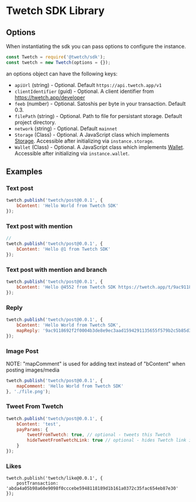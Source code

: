 # Twetch SDK Library

## Options

When instantiating the sdk you can pass options to configure the instance.

```javascript
const Twetch = require('@twetch/sdk');
const twetch = new Twetch(options = {});
```

an options object can have the following keys:

- `apiUrl` (string) - Optional. Default `https://api.twetch.app/v1`
- `clientIdentifier` (guid) - Optional. A client identifier from https://twetch.app/developer
- `feeb` (number) - Optional. Satoshis per byte in your transaction. Default 0.3.
- `filePath` (string) - Optional. Path to file for persistant storage. Default project directory.
- `network` (string) - Optional. Default `mainnet`
- `Storage` (Class) - Optional.  A JavaScript class which implements [Storage](docs/storage.md). Accessible after initializing via `instance.storage`.
- `Wallet` (Class) - Optional. A JavaScript class which implements [Wallet](docs/wallet.md). Accessible after initializing via `instance.wallet`. 

## Examples

### Text post

```javascript
twetch.publish('twetch/post@0.0.1', {
	bContent: 'Hello World from Twetch SDK'
});
```

### Text post with mention 

```javascript
// 
twetch.publish('twetch/post@0.0.1', {
	bContent: 'Hello @1 from Twetch SDK'
});
```

### Text post with mention and branch

```javascript
twetch.publish('twetch/post@0.0.1', {
	bContent: 'Hello @4552 from Twetch SDK https://twetch.app/t/9ac9118692f2f0004b3de8e9ec3aad1594291135655f579b2c5b85d364edf255'
});
```

### Reply

```javascript
twetch.publish('twetch/post@0.0.1', {
	bContent: 'Hello World from Twetch SDK',
	mapReply: '9ac9118692f2f0004b3de8e9ec3aad1594291135655f579b2c5b85d364edf255'
});
```

### Image Post

NOTE: "mapComment" is used for adding text instead of "bContent" when posting images/media

```javascript
twetch.publish('twetch/post@0.0.1', {
	mapComment: 'Hello World from Twetch SDK'
}, './file.png');
```


### Tweet From Twetch

```javascript
twetch.publish('twetch/post@0.0.1', {
	bContent: 'test',
	payParams: {
		tweetFromTwetch: true, // optional - tweets this Twetch
		hideTweetFromTwetchLink: true // optional - hides Twetch link in tweet
	}
});
```

### Likes

```
twetch.publish('twetch/like@0.0.1', {
	postTransaction: 'abda4a05b98a60e9098f0cccebe5948118189d1b161a0372c35fac654eb87e30'
});
```
